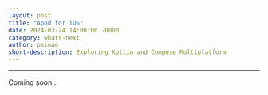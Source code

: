 ```yaml
---
layout: post
title: "Apod for iOS"
date: 2024-03-24 14:00:00 -0000
category: whats-next
author: psimao
short-description: Exploring Kotlin and Compose Multiplatform
---
```


-----

Coming soon...

